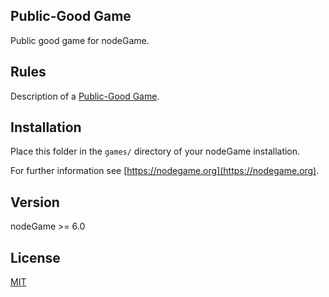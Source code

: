 ## Public-Good Game

Public good game for nodeGame.

## Rules

Description of a [Public-Good Game](https://en.wikipedia.org/wiki/Public_goods_game).

## Installation

Place this folder in the `games/` directory of your nodeGame installation.

For further information see [https://nodegame.org](https://nodegame.org).

## Version

nodeGame >= 6.0

## License

[MIT](LICENSE)
